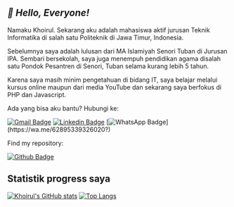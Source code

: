 ## _:wave: Hello, Everyone!_

Namaku Khoirul. Sekarang aku adalah mahasiswa aktif jurusan Teknik Informatika di salah satu Politeknik di Jawa Timur, Indonesia.

Sebelumnya saya adalah lulusan dari MA Islamiyah Senori Tuban di Jurusan IPA. Sembari bersekolah, saya juga menempuh pendidikan agama disalah satu Pondok Pesantren di Senori, Tuban selama kurang lebih 5 tahun.

Karena saya masih minim pengetahuan di bidang IT, saya belajar melalui kursus online maupun dari media YouTube dan sekarang saya berfokus di PHP dan Javascript.

Ada yang bisa aku bantu? Hubungi ke:

[![Gmail Badge](https://img.shields.io/badge/-ahmusafir.khoirul@gmail.com-c14438?style=flat&logo=Gmail&logoColor=white&link=mailto:ahmusafir.khoirul@gmail.com)](mailto:ahmusafir.khoirul@gmail.com)
[![Linkedin Badge](https://img.shields.io/badge/-Ahmad_Musafir_Khoirul_Fattah-0072b1?style=flat&logo=Linkedin&logoColor=white&link=https://www.linkedin.com/in/ahmad-musafir-khoirul-fattah-26a53a207/)](https://www.linkedin.com/in/ahmad-musafir-khoirul-fattah-26a53a207/)
[![WhatsApp Badge](https://img.shields.io/badge/-+62_895_3393_26020-25D366?style=flat&logo=whatsapp&logoColor=white&link=https://wa.me/62895339326020?)](https://wa.me/62895339326020?)

Find my repository:

[![Github Badge](https://img.shields.io/badge/-khoirulfa-grey?style=flat&logo=github&logoColor=white&link=https://github.com/khoirulfa)](https://github.com/khoirulfa)

## Statistik progress saya

[![Khoirul's GitHub stats](https://github-readme-stats.vercel.app/api?username=khoirulfa&show_icons=true)](https://github.com/khoirulfa/github-readme-stats)
[![Top Langs](https://github-readme-stats.vercel.app/api/top-langs/?username=khoirulfa&layout=compact)](https://github.com/khoirulfa/github-readme-stats)
